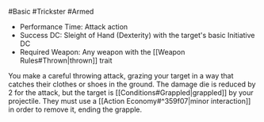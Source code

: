 #Basic #Trickster #Armed 

- Performance Time: Attack action
- Success DC: Sleight of Hand (Dexterity) with the target's basic Initiative DC
- Required Weapon: Any weapon with the [[Weapon Rules#Thrown|thrown]] trait

You make a careful throwing attack, grazing your target in a way that catches their clothes or shoes in the ground. The damage die is reduced by 2 for the attack, but the target is [[Conditions#Grappled|grappled]] by your projectile. They must use a [[Action Economy#^359f07|minor interaction]] in order to remove it, ending the grapple.